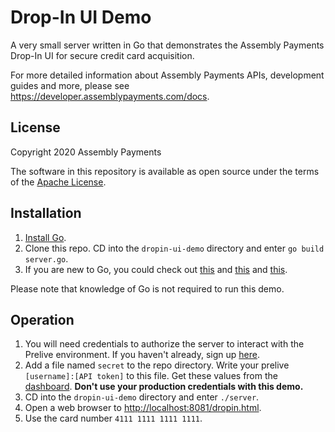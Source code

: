 # Drop-In UI Demo

A very small server written in Go that demonstrates the Assembly Payments Drop-In UI for secure credit card acquisition.

For more detailed information about Assembly Payments APIs, development guides and more, please see <https://developer.assemblypayments.com/docs>.

## License

Copyright 2020 Assembly Payments

The software in this repository is available as open source under the terms of the [Apache License](https://github.com/AssemblyPayments/dropin-ui-demo/blob/master/LICENSE).

## Installation

1. [Install Go](https://golang.org/doc/install).
2. Clone this repo. CD into the `dropin-ui-demo` directory and enter `go build server.go`.
3. If you are new to Go, you could check out [this](https://golang.org/doc/code.html) and [this](https://tour.golang.org/) and [this](https://golang.org/doc/effective_go.html).

Please note that knowledge of Go is not required to run this demo.

## Operation

1. You will need credentials to authorize the server to interact with the Prelive environment. If you haven't already, sign up [here](https://dashboard.prelive.assemblypayments.com/#/sign-up/prelive).
2. Add a file named `secret` to the repo directory. Write your prelive `[username]:[API token]` to this file. Get these values from the [dashboard](https://dashboard.prelive.assemblypayments.com/#/accounts). **Don't use your production credentials with this demo.**
3. CD into the `dropin-ui-demo` directory and enter `./server`.
4. Open a web browser to <http://localhost:8081/dropin.html>.
5. Use the card number `4111 1111 1111 1111`.
